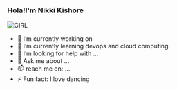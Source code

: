 ### Hola!I'm Nikki Kishore
![GIRL](https://user-images.githubusercontent.com/72200951/189088212-f1a2d2ad-9d6d-4305-9b2c-d1e16734745a.gif)

- 🔭 I’m currently working on 
- 🌱 I’m currently learning devops and cloud computing.
- 🤔 I’m looking for help with ...
- 💬 Ask me about ...
- 📫 reach me on: ...
- ⚡ Fun fact: I love dancing
